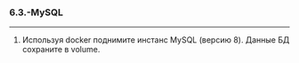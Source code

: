 ### 6.3.-MySQL </br>
----------------
1) Используя docker поднимите инстанс MySQL (версию 8). Данные БД сохраните в volume. </br>
